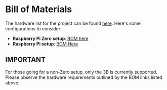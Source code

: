 # Bill of Materials

The hardware list for the project can be found [here](./README.md). Here's some configurations to consider:

- **Raspberry Pi Zero setup**: [BOM here](../bom/bom_zero_w.csv)
- **Raspberry Pi setup**: [BOM Here](../bom/bom_3b.csv)

## IMPORTANT

For those going for a non-Zero setup, only the 3B is currently supported. Please observe the hardware requirements outlined by the BOM links listed above.
